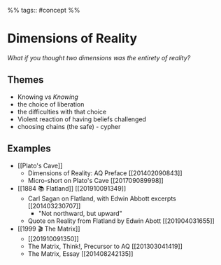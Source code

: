 %% tags:: #concept %%
# Dimensions of Reality
*What if you thought two dimensions was the entirety of reality?*

## Themes
- Knowing vs *Knowing*
- the choice of liberation
- the difficulties with that choice
- Violent reaction of having beliefs challenged
- choosing chains (the safe) - cypher

## Examples
- [[Plato's Cave]]
    - Dimensions of Reality: AQ Preface [[201402090843]] 
    - Micro-short on Plato's Cave [[201709089998]] 
- [[1884 📚 Flatland]] [[201910091349]] 
    - Carl Sagan on Flatland, with Edwin Abbott excerpts [[201403230707]]  
		- "Not northward, but upward"
    - Quote on Reality from Flatland by Edwin Abott [[201904031655]] 
- [[1999 🎬 The Matrix]] 
	- [[201910091350]] 
    - The Matrix, Think!, Precursor to AQ [[201303041419]] 
    - The Matrix, Essay [[201408242135]]  
